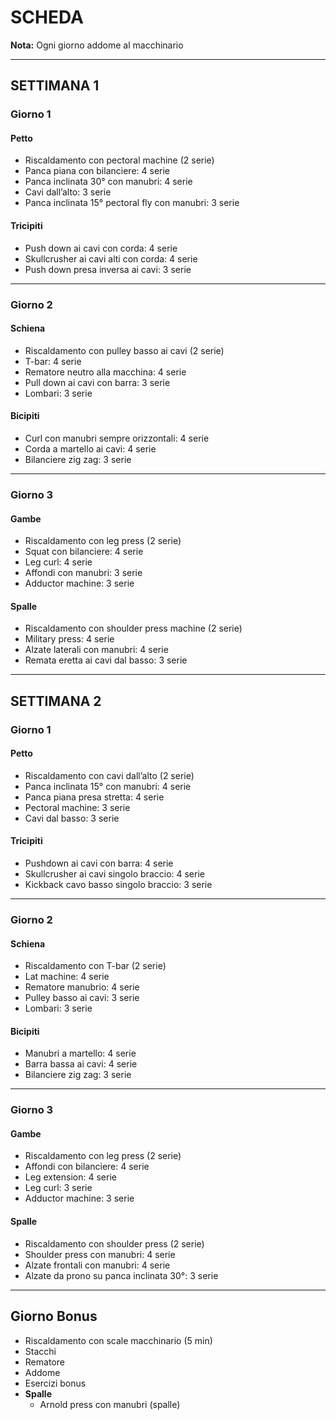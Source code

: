 # SCHEDA

**Nota:** Ogni giorno addome al macchinario

---

## SETTIMANA 1

### Giorno 1

#### Petto
- Riscaldamento con pectoral machine (2 serie)
- Panca piana con bilanciere: 4 serie
- Panca inclinata 30° con manubri: 4 serie
- Cavi dall’alto: 3 serie
- Panca inclinata 15° pectoral fly con manubri: 3 serie

#### Tricipiti
- Push down ai cavi con corda: 4 serie
- Skullcrusher ai cavi alti con corda: 4 serie
- Push down presa inversa ai cavi: 3 serie

---

### Giorno 2

#### Schiena
- Riscaldamento con pulley basso ai cavi (2 serie)
- T-bar: 4 serie
- Rematore neutro alla macchina: 4 serie
- Pull down ai cavi con barra: 3 serie
- Lombari: 3 serie

#### Bicipiti
- Curl con manubri sempre orizzontali: 4 serie
- Corda a martello ai cavi: 4 serie
- Bilanciere zig zag: 3 serie

---

### Giorno 3

#### Gambe
- Riscaldamento con leg press (2 serie)
- Squat con bilanciere: 4 serie
- Leg curl: 4 serie
- Affondi con manubri: 3 serie
- Adductor machine: 3 serie

#### Spalle
- Riscaldamento con shoulder press machine (2 serie)
- Military press: 4 serie
- Alzate laterali con manubri: 4 serie
- Remata eretta ai cavi dal basso: 3 serie

---

## SETTIMANA 2

### Giorno 1

#### Petto
- Riscaldamento con cavi dall’alto (2 serie)
- Panca inclinata 15° con manubri: 4 serie
- Panca piana presa stretta: 4 serie
- Pectoral machine: 3 serie
- Cavi dal basso: 3 serie

#### Tricipiti
- Pushdown ai cavi con barra: 4 serie
- Skullcrusher ai cavi singolo braccio: 4 serie
- Kickback cavo basso singolo braccio: 3 serie

---

### Giorno 2

#### Schiena
- Riscaldamento con T-bar (2 serie)
- Lat machine: 4 serie
- Rematore manubrio: 4 serie
- Pulley basso ai cavi: 3 serie
- Lombari: 3 serie

#### Bicipiti
- Manubri a martello: 4 serie
- Barra bassa ai cavi: 4 serie
- Bilanciere zig zag: 3 serie

---

### Giorno 3

#### Gambe
- Riscaldamento con leg press (2 serie)
- Affondi con bilanciere: 4 serie
- Leg extension: 4 serie
- Leg curl: 3 serie
- Adductor machine: 3 serie

#### Spalle
- Riscaldamento con shoulder press (2 serie)
- Shoulder press con manubri: 4 serie
- Alzate frontali con manubri: 4 serie
- Alzate da prono su panca inclinata 30°: 3 serie

---

## Giorno Bonus

- Riscaldamento con scale macchinario (5 min)
- Stacchi
- Rematore
- Addome
- Esercizi bonus
- **Spalle**
  - Arnold press con manubri (spalle)